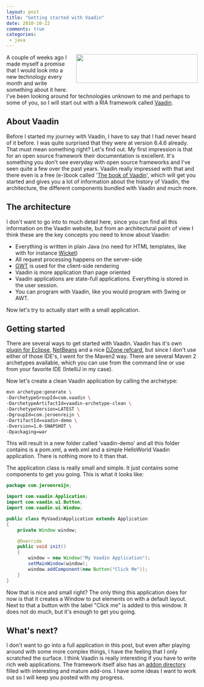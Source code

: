 ```yaml
---
layout: post
title: "Getting started with Vaadin"
date: 2010-10-22
comments: true
categories:
 - java
---
```



<a href="http://3.bp.blogspot.com/_hd6Y7yyFK7E/TLd_RYJLjYI/AAAAAAAAAZc/6kONtTl_gy8/s1600/vaadin.png" imageanchor="1" style="clear: right; float: right; margin-bottom: 1em; margin-left: 1em;"><img border="0" height="76" src="http://3.bp.blogspot.com/_hd6Y7yyFK7E/TLd_RYJLjYI/AAAAAAAAAZc/6kONtTl_gy8/s320/vaadin.png" width="320" /></a>A couple of weeks ago I made myself a promise that I would look into a new technology every month and write something about it here. I've been looking around for technologies unknown to me and perhaps to some of you, so I will start out with a RIA framework called <a href="http://vaadin.com/home">Vaadin</a>.

## About Vaadin
Before I started my journey with Vaadin, I have to say that I had never heard of it before. I was quite surprised that they were at version 6.4.6 already. That must mean something right? Let's find out.
My first impression is that for an open source framework their documentation is excellent. It's something you don't see everyday with open source frameworks and I've seen quite a few over the past years.
Vaadin really impressed with that and there even is a free (e-)book called '<a href="http://vaadin.com/book">The book of Vaadin</a>', which will get you started and gives you a lot of information about the history of Vaadin, the architecture, the different components bundled with Vaadin and much more.

## The architecture
I don't want to go into to much detail here, since you can find all this information on the Vaadin website, but from an architectural point of view I think these are the key concepts you need to know about Vaadin:

<ul><li>Everything is written in plain Java (no need for HTML templates, like with for instance <a href="http://wicket.apache.org/">Wicket</a>)</li><li>All request processing happens on the server-side</li><li><a href="http://code.google.com/webtoolkit/">GWT</a> is used for the client-side rendering</li><li>Vaadin is more application than page oriented</li><li>Vaadin applications are&nbsp;state-full&nbsp;applications. Everything is stored in the user session.</li><li>You can program with Vaadin, like you would program with Swing or AWT.</li></ul><div>Now let's try to actually start with a small application.</div><h2>Getting started</h2>
There are several ways to get started with Vaadin. Vaadin has it's own <a href="http://vaadin.com/eclipse">plugin for Eclipse</a>, <a href="http://vaadin.com/netbeans">NetBeans</a> and a nice <a href="http://refcardz.dzone.com/refcardz/getting-started-vaadin">DZone refcard</a>, but since I don't use either of those IDE's, I went for the Maven2 way. There are several Maven 2 archetypes available, which you can use from the command line or use from your favorite IDE (IntelliJ in my case).

Now let's create a clean Vaadin application by calling the archetype:

``` bash
mvn archetype:generate \
-DarchetypeGroupId=com.vaadin \
-DarchetypeArtifactId=vaadin-archetype-clean \
-DarchetypeVersion=LATEST \
-DgroupId=com.jeroenreijn \
-DartifactId=vaadin-demo \
-Dversion=1.0-SNAPSHOT \
-Dpackaging=war
```

This will result in a new folder called 'vaadin-demo' and all this folder contains is a pom.xml, a web.xml and a simple HelloWorld Vaadin application. There is nothing more to it than that.

The application class is really small and simple. It just contains some components to get you going. This is what it looks like:

``` java
package com.jeroenreijn;

import com.vaadin.Application;
import com.vaadin.ui.Button;
import com.vaadin.ui.Window;

public class MyVaadinApplication extends Application
{
    private Window window;

    @Override
    public void init()
    {
        window = new Window("My Vaadin Application");
        setMainWindow(window);
        window.addComponent(new Button("Click Me"));
    }
}
```

Now that is nice and small right? The only thing this application does for now is that it creates a Window to put elements on with a default layout. Next to that a button with the label "Click me" is added to this window. It does not do much, but it's enough to get you going.

## What's next?
I don't want to go into a full application in this post, but even after playing around with some more complex things, I have the feeling that I only scratched the surface. I think Vaadin is really interesting if you have to write rich web applications. The framework itself also has an <a href="http://vaadin.com/directory">addon directory</a> filled with interesting and mature add-ons. I have some ideas I want to work out so I will keep you posted with my progress.
